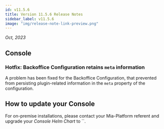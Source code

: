 ```yaml
---
id: v11.5.6
title: Version 11.5.6 Release Notes
sidebar_label: v11.5.6
image: "img/release-note-link-preview.png"
---
```


_Oct, 2023_

## Console

### Hotfix: Backoffice Configuration retains `meta` information

A problem has been fixed for the Backoffice Configuration, that prevented from persisting plugin-related information in the `meta` property of the configuration.

## How to update your Console

For on-premise installations, please contact your Mia-Platform referent and upgrade your _Console Helm Chart_ to ``.
